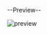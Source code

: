 --Preview--

![preview](https://github.com/Efkanbt/Login-Form-Frontend/assets/95717776/ddc3e648-6c16-47fc-afc9-bb9f9063fa4f)
